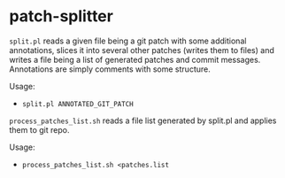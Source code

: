 patch-splitter
==============

`split.pl` reads a given file being a git patch with some additional
annotations, slices it into several other patches (writes them to
files) and writes a file being a list of generated patches and commit
messages. Annotations are simply comments with some structure.

Usage:
- `split.pl ANNOTATED_GIT_PATCH`

`process_patches_list.sh` reads a file list generated by split.pl and
applies them to git repo.

Usage:
- `process_patches_list.sh <patches.list`
